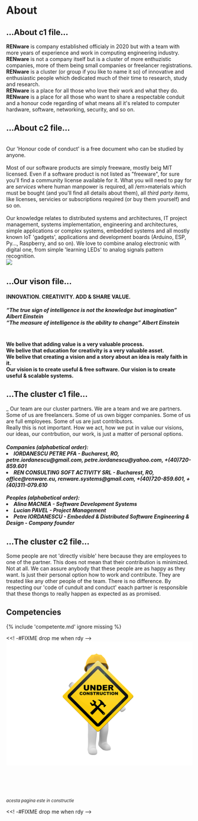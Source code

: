 
<!-- #FIXME think if put something here
![coding pict](pictures/software_1280.jpg){ width="400" align=right }
-->


# About

## ...About c1 file...

<strong>RENware</strong> is company established officialy in 2020 but with a team with more years of experience and work in computing engineering industry. 
<strong>RENware</strong> is not a company itself but is a cluster of more enthuzistic companies, more of them being small companies or freelancer registrations. 
<strong>RENware</strong> is a cluster (or group if you like to name it so) of innovative and enthusiastic people which dedicated much of their time to research, study and research.
<br>
<strong>RENware</strong> is a place for all those who love their work and what they do. <strong>RENware</strong> is a place for all those who want to share a respectable conduit and a 
honour code regarding of what means all it's related to computer hardware, software, networking, security, and so on.


## ...About c2 file...

<br>Our 'Honour code of conduct' is a free document who can be studied by anyone.
<br><br>
Most of our software products are simply freeware, mostly beig MIT licensed. 
Even if a software product is not listed as "freeware", for sure you'll find a community license available for it. 
What you will need to pay for are <em>services</em> where human manpower is required, all /em>materials</em> which must be bought 
(and you'll find all details about them), all <em>third party items</em>, like licenses, servicies or subscriptions required (or buy them yourself) and so on.
<br><br>
Our knowledge relates to distributed systems and architectures, IT project management, systems implementation, engineering and architectures, simple applications or 
complex systems, embedded systems and all mostly known IoT 'gadgets', applications and development boards (Arduino, ESP, Py..., Raspberry, and so on). We love to combine 
analog electronic with digital one, from simple 'learning LEDs' to analog signals pattern recognition.<br>
<img src="{{ url_for('static', filename='pictures/REN-team-signature.png') }}" class="rounded" style="width:10%"> 


## ...Our vison file...

<h4>INNOVATION. CREATIVITY. ADD & SHARE VALUE.</h4>
<h5>
    <em>“The true sign of intelligence is not the knowledge but imagination”</em><strong> Albert Einstein</strong>
    <br><em>“The measure of intelligence is the ability to change”</em><strong> Albert Einstein</strong>
</h5>
<h4><br>We belive that adding value is a very valuable process.<br>We belive that education for creativity is a very valuable asset.
<br>We belive that creating a vision and a story about an idea is realy faith in it.
<br>Our vision is to create useful & free software. Our vision is to create useful & scalable systems.</h4>


## ...The cluster c1 file...

_                Our team are our cluster partners. We are a team and we are partners. Some of us are freelancers. Some of us own bigger companies. Some of us are full employees. Some of us are just contributors.<br>
Really this is not important. How we act, how we put in value our visions, our ideas, our contrbution, our work, is just a matter of personal options.
<h5>
Companies (alphabetical order):
<li><strong>IORDANESCU PETRE PFA</strong> - Bucharest, RO, petre.iordanescu@gmail.com, petre.iordanescu@yahoo.com, +(40)720-859.601</li>
<li><strong>REN CONSULTING SOFT ACTIVITY SRL</strong> - Bucharest, RO, office@renware.eu, renware.systems@gmail.com, +(40)720-859.601, +(40)311-079.610</li>
<br>
Peoples (alphabetical order):
<li><strong>Alina MACNEA</strong> - Software Development Systems</li>
<li><strong>Lucian PAVEL</strong> - Project Management</li>
<li><strong>Petre IORDANESCU</strong> - Embedded & Distributed Software Engineering & Design - Company founder</li>
<!--<li><strong>Silviu UTA</strong> - Cloud Infrastructure, Security & Area Distributed Systems</li>-->
</h5>



## ...The cluster c2 file...

Some people are not 'directly visible' here because they are employees to one of the partner. This does not mean that their contribution is minimized. Not at all. We can assure anybody that these people are
as happy as they want. Is just their personal option how to work and contribute. They are treated like any other people of the team. There is no difference. By respecting our 'code of cunduit and conduct'
eaach partner is responsible that these thongs to really happen as expected as as promised.



## Competencies

{% include 'competente.md' ignore missing %}






<<! -#FIXME drop me when rdy -->
![in progress document](pictures/under_maintenance.png)

<br><br><br><br>
<small markdown>*acesta pagina este in constructie*</small>

<<! -#FIXME drop me when rdy -->
